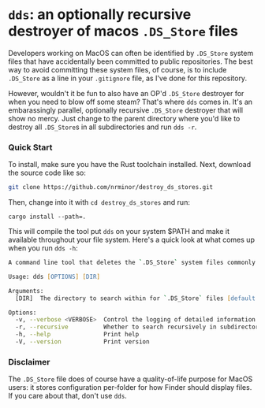 # `dds`: an optionally recursive destroyer of macos `.DS_Store` files

Developers working on MacOS can often be identified by `.DS_Store` system files that have accidentally been committed to public repositories. The best way to avoid committing these system files, of course, is to include `.DS_Store` as a line in your `.gitignore` file, as I've done for this repository.

However, wouldn't it be fun to also have an OP'd `.DS_Store` destroyer for when you need to blow off some steam? That's where `dds` comes in. It's an embarassingly parallel, optionally recursive `.DS_Store` destroyer that will show no mercy. Just change to the parent directory where you'd like to destroy all `.DS_Store`s in all subdirectories and run `dds -r`.

### Quick Start

To install, make sure you have the Rust toolchain installed. Next, download the source code like so:

```zsh
git clone https://github.com/nrminor/destroy_ds_stores.git
```

Then, change into it with `cd destroy_ds_stores` and run:

```
cargo install --path=.
```

This will compile the tool put `dds` on your system $PATH and make it available throughout your file system. Here's a quick look at what comes up when you run `dds -h`:

```zsh
A command line tool that deletes the `.DS_Store` system files commonly found around MacOS filesystems.Please note that Finder may behave differently after running `dds`

Usage: dds [OPTIONS] [DIR]

Arguments:
  [DIR]  The directory to search within for `.DS_Store` files [default: .]

Options:
  -v, --verbose <VERBOSE>  Control the logging of detailed information as `dds` progresses [default: quiet] [possible values: quiet, normal, verbose]
  -r, --recursive          Whether to search recursively in subdirectories of the provided search directory
  -h, --help               Print help
  -V, --version            Print version
```

### Disclaimer

The `.DS_Store` file does of course have a quality-of-life purpose for MacOS users: it stores configuration per-folder for how Finder should display files. If you care about that, don't use `dds`.
